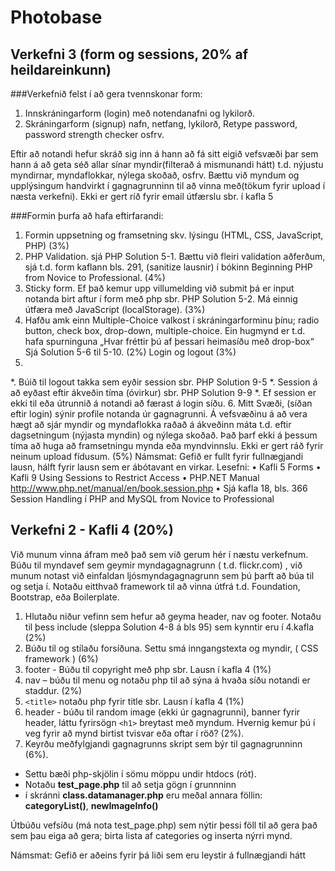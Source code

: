 # Photobase

## Verkefni 3 (form og sessions, 20% af heildareinkunn)

###Verkefnið felst í að gera tvennskonar form:

1. Innskráningarform (login) með notendanafni og lykilorð.
2. Skráningarform (signup) nafn, netfang, lykilorð, Retype password, password strength
checker osfrv.

Eftir að notandi hefur skráð sig inn á hann að fá sitt eigið vefsvæði þar sem hann á að geta séð allar sínar myndir(filterað á mismunandi hátt) t.d. nýjustu myndirnar, myndaflokkar, nýlega skoðað, osfrv.
Bættu við myndum og upplýsingum handvirkt í gagnagrunninn til að vinna með(tökum fyrir upload í næsta verkefni). Ekki er gert ríð fyrir email útfærslu sbr. í kafla 5

###Formin þurfa að hafa eftirfarandi:

1. Formin uppsetning og framsetning skv. lýsingu (HTML, CSS, JavaScript, PHP) (3%)
2. PHP Validation. sjá PHP Solution 5-1. Bættu við fleiri validation aðferðum, sjá t.d. form kaflann bls. 291, (sanitize lausnir) í bókinn Beginning PHP from Novice to Professional. (4%)
3. Sticky form. Ef það kemur upp villumelding við submit þá er input notanda birt aftur í form með php sbr. PHP Solution 5-2. Má einnig útfæra með JavaScript (localStorage). (3%)
4. Hafðu amk einn Multiple-Choice valkost í skráningarforminu þínu; radio button, check box, drop-down, multiple-choice. Ein hugmynd er t.d. hafa spurninguna „Hvar fréttir þú af þessari heimasíðu með drop-box“ Sjá Solution 5-6 til 5-10. (2%)
Login og logout (3%)
5. 
  *. Búið til logout takka sem eyðir session sbr. PHP Solution 9-5
  *. Session á að eyðast eftir ákveðin tíma (óvirkur) sbr. PHP Solution 9-9
  *. Ef session er ekki til eða útrunnið á notandi að færast á login síðu.
6. Mitt Svæði, (síðan eftir login) sýnir profile notanda úr gagnagrunni. Á vefsvæðinu á að vera hægt að sjár myndir og myndaflokka raðað á ákveðinn máta t.d. eftir dagsetningum (nýjasta myndin) og nýlega skoðað. Það þarf ekki á þessum tíma að huga að framsetningu mynda eða myndvinnslu. Ekki er gert ráð fyrir neinum upload fídusum. (5%)
Námsmat:
Gefið er fullt fyrir fullnægjandi lausn, hálft fyrir lausn sem er ábótavant en virkar.
Lesefni:
• Kafli 5 Forms
• Kafli 9 Using Sessions to Restrict Access
• PHP.NET Manual http://www.php.net/manual/en/book.session.php
• Sjá kafla 18, bls. 366 Session Handling í PHP and MySQL from Novice to Professional

## Verkefni 2 - Kafli 4 (20%)

Við munum vinna áfram með það sem við gerum hér í næstu verkefnum. Búðu til myndavef sem geymir myndagagnagrunn ( t.d. flickr.com) , við munum notast við einfaldan ljósmyndagagnagrunn sem þú þarft að búa til og setja í. Notaðu eitthvað framework til að vinna útfrá t.d. Foundation, Bootstrap, eða Boilerplate.

1. Hlutaðu niður vefinn sem hefur að geyma header, nav og footer. Notaðu til þess include (sleppa Solution 4-8 á bls 95) sem kynntir eru í 4.kafla (2%)
2. Búðu til og stílaðu forsíðuna. Settu smá inngangstexta og myndir, ( CSS framework ) (6%)
3. footer - Búðu til copyright með php sbr. Lausn í kafla 4 (1%)
4. nav – búðu til menu og notaðu php til að sýna á hvaða síðu notandi er
staddur. (2%)
5. `<title>` notaðu php fyrir title sbr. Lausn í kafla 4 (1%)
6. header - búðu til random image (ekki úr gagnagrunni), banner fyrir header, láttu fyrirsögn `<h1>` breytast með myndum. Hvernig kemur þú í veg fyrir að mynd birtist tvisvar eða oftar í röð? (2%).
7. Keyrðu meðfylgjandi gagnagrunns skript sem býr til gagnagrunninn (6%). 
  * Settu bæði php-skjölin í sömu möppu undir htdocs (rót).
  * Notaðu **test_page.php** til að setja gögn í grunnninn
  * í skránni **class.datamanager.php** eru meðal annara föllin: **categoryList()**, **newImageInfo()**

Útbúðu vefsíðu (má nota test_page.php) sem nýtir þessi föll til að gera það sem þau eiga að gera; birta lista af categories og inserta nýrri mynd.

Námsmat: Gefið er aðeins fyrir þá liði sem eru leystir á fullnægjandi hátt
